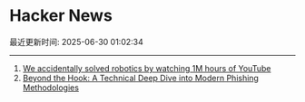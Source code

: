 # Hacker News

最近更新时间: 2025-06-30 01:02:34

--- 
1. [We accidentally solved robotics by watching 1M hours of YouTube](https://ksagar.bearblog.dev/vjepa/) 
2. [Beyond the Hook: A Technical Deep Dive into Modern Phishing Methodologies](https://blog.quarkslab.com/./technical-dive-into-modern-phishing.html) 

